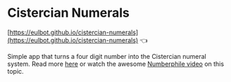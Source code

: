 # Cistercian Numerals

[https://eulbot.github.io/cistercian-numerals](https://eulbot.github.io/cistercian-numerals) 👈

Simple app that turns a four digit number into the Cistercian numeral system. Read more [here](https://en.wikipedia.org/wiki/Cistercian_numerals) or watch the awesome [Numberphile video](https://www.youtube.com/watch?v=9p55Qgt7Ciw) on this topic. 
